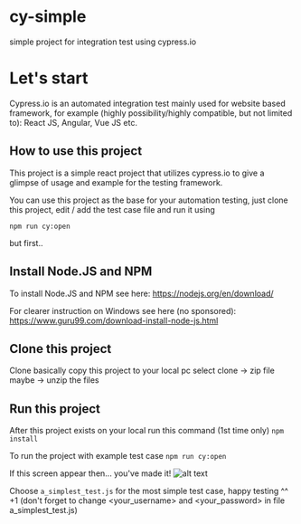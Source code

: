 # cy-simple
simple project for integration test using cypress.io

# Let's start
Cypress.io is an automated integration test mainly used for website based framework, 
for example (highly possibility/highly compatible, but not limited to): React JS, Angular, Vue JS etc.

## How to use this project
This project is a simple react project that utilizes cypress.io to give a glimpse of usage and example for the testing framework.

You can use this project as the base for your automation testing, just clone this project, edit / add the test case file and run it using

`npm run cy:open`

but first.. 

## Install Node.JS and NPM
To install Node.JS and NPM see here: https://nodejs.org/en/download/

For clearer instruction on Windows see here (no sponsored): https://www.guru99.com/download-install-node-js.html

## Clone this project 
Clone basically copy this project to your local pc
select clone -> zip file maybe -> unzip the files

## Run this project
After this project exists on your local run this command (1st time only)
`npm install`

To run the project with example test case 
`npm run cy:open`

If this screen appear then... you've made it!
![alt text](https://user-images.githubusercontent.com/24618908/91930062-1bcb8500-ed0a-11ea-89dc-0300fd6dc960.png)

Choose `a_simplest_test.js` for the most simple test case, happy testing ^^
+1 (don't forget to change <your_username> and <your_password> in file a_simplest_test.js)

